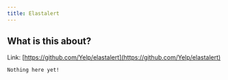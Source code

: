 ```yaml
---
title: Elastalert
---
```


## What is this about?

Link: [https://github.com/Yelp/elastalert](https://github.com/Yelp/elastalert)

```
Nothing here yet!
```